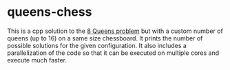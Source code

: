 # queens-chess
This is a cpp solution to the [8 Queens problem](https://en.wikipedia.org/wiki/Eight_queens_puzzle) but with a custom number of queens (up to 16) on a same size chessboard. It prints the number of possible solutions for the given configuration. It also includes a parallelization of the code so that it can be executed on multiple cores and execute much faster.
